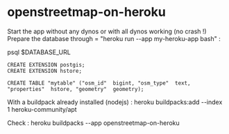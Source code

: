 # openstreetmap-on-heroku


Start the app without any dynos or with all dynos working (no crash !)
Prepare the database through = "heroku run --app my-heroku-app bash" : 

  psql $DATABASE_URL
  
    CREATE EXTENSION postgis;
    CREATE EXTENSION hstore;
    
    CREATE TABLE "mytable" ("osm_id"  bigint, "osm_type"  text, "properties"  hstore, "geometry"  geometry);


With a buildpack already installed (nodejs) : 
heroku buildpacks:add --index 1 heroku-community/apt

Check : 
heroku buildpacks --app openstreetmap-on-heroku
